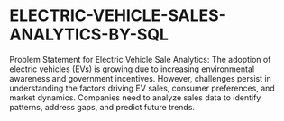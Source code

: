 # ELECTRIC-VEHICLE-SALES-ANALYTICS-BY-SQL


Problem Statement for Electric Vehicle Sale Analytics:
The adoption of electric vehicles (EVs) is growing due to increasing environmental awareness and government incentives. However, challenges persist in understanding the factors driving EV sales, consumer preferences, and market dynamics. Companies need to analyze sales data to identify patterns, address gaps, and predict future trends.

